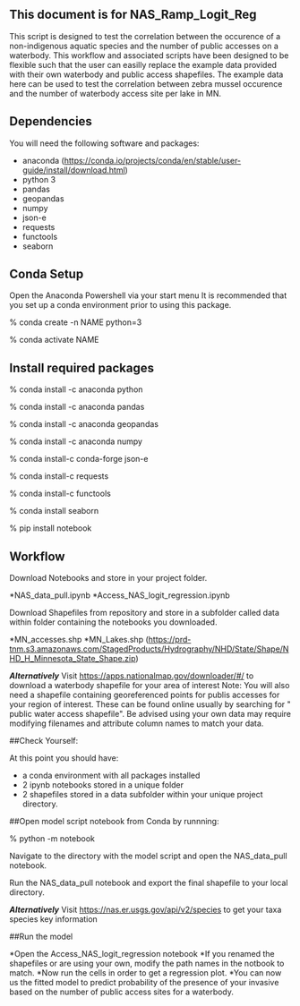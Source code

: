 ## This document is for NAS_Ramp_Logit_Reg

This script is designed to test the correlation between the occurence of a non-indigenous aquatic species and the number of public accesses on a waterbody. This workflow and associated scripts have been designed to be flexible such that the user can easilly replace the example data provided with their own waterbody and public access shapefiles. The example data here can be used to test the correlation between zebra mussel occurence and the number of waterbody access site per lake in MN.

## Dependencies
You will need the following software and packages:

* anaconda (https://conda.io/projects/conda/en/stable/user-guide/install/download.html)
* python 3
* pandas
* geopandas
* numpy
* json-e
* requests
* functools
* seaborn

## Conda Setup

Open the Anaconda Powershell via your start menu
It is recommended that you set up a conda environment prior to using this package.

% conda create -n NAME python=3 
	
% conda activate NAME


## Install required packages
	
% conda install -c anaconda python
	
% conda install -c anaconda pandas
	
% conda install -c anaconda geopandas
	
% conda install -c anaconda numpy
	
% conda install-c conda-forge json-e
	
% conda install-c requests
	
% conda install-c functools

% conda install seaborn
	
% pip install notebook

## Workflow
Download Notebooks and store in your project folder.

*NAS_data_pull.ipynb
*Access_NAS_logit_regression.ipynb

Download Shapefiles from repository and store in a subfolder called data within folder containing the notebooks you downloaded.

*MN_accesses.shp 
*MN_Lakes.shp (https://prd-tnm.s3.amazonaws.com/StagedProducts/Hydrography/NHD/State/Shape/NHD_H_Minnesota_State_Shape.zip)

***Alternatively***
Visit https://apps.nationalmap.gov/downloader/#/ to download a waterbody shapefile for your area of interest
Note: You will also need a shapefile containing georeferenced points for publis accesses for your region of interest. These can be found online usually by searching for "<state name> public water access shapefile". Be advised using your own data may require modifying filenames and attribute column names to match your data.

##Check Yourself:
	
At this point you should have:
	
* a conda environment with all packages installed
* 2 ipynb notebooks stored in a unique folder
* 2 shapefiles stored in a data subfolder within your unique project directory.


##Open model script notebook from Conda by runnning:

% python -m notebook

Navigate to the directory with the model script and open the NAS_data_pull notebook.

Run the NAS_data_pull notebook and export the final shapefile to your local directory.

***Alternatively***
Visit https://nas.er.usgs.gov/api/v2/species to get your taxa species key information

##Run the model

*Open the Access_NAS_logit_regression notebook
*If you renamed the shapefiles or are using your own, modify the path names in the notbook to match.
*Now run the cells in order to get a regression plot.
*You can now us the fitted model to predict probability of the presence of your invasive based on the number of public access sites for a waterbody. 
